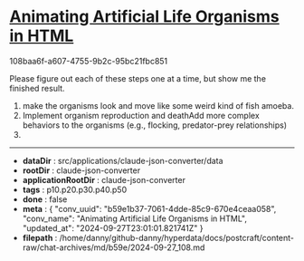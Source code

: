 # [Animating Artificial Life Organisms in HTML](https://claude.ai/chat/b59e1b37-7061-4dde-85c9-670e4ceaa058)

108baa6f-a607-4755-9b2c-95bc21fbc851

Please figure out each of these steps one at a time, but show me the finished result.
1. make the organisms look and move like some weird kind of fish amoeba.
2. Implement organism reproduction and deathAdd more complex behaviors to the organisms (e.g., flocking, predator-prey relationships)
3.

---

* **dataDir** : src/applications/claude-json-converter/data
* **rootDir** : claude-json-converter
* **applicationRootDir** : claude-json-converter
* **tags** : p10.p20.p30.p40.p50
* **done** : false
* **meta** : {
  "conv_uuid": "b59e1b37-7061-4dde-85c9-670e4ceaa058",
  "conv_name": "Animating Artificial Life Organisms in HTML",
  "updated_at": "2024-09-27T23:01:01.821741Z"
}
* **filepath** : /home/danny/github-danny/hyperdata/docs/postcraft/content-raw/chat-archives/md/b59e/2024-09-27_108.md